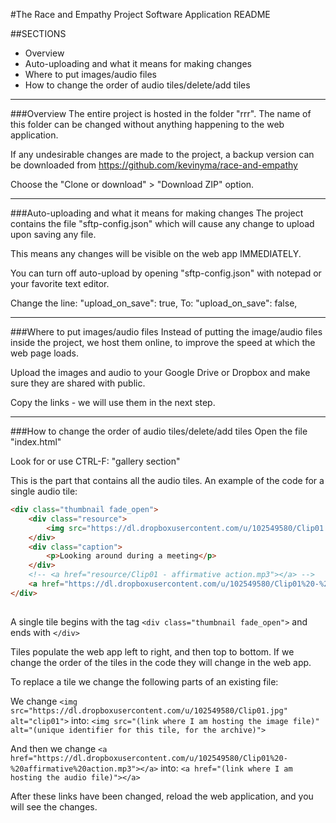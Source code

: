 #The Race and Empathy Project Software Application README

##SECTIONS
- Overview
- Auto-uploading and what it means for making changes
- Where to put images/audio files
- How to change the order of audio tiles/delete/add tiles

---------------------
###Overview
The entire project is hosted in the folder "rrr". The name of this folder can be changed without anything happening to the web application.

If any undesirable changes are made to the project, a backup version can be downloaded from https://github.com/kevinyma/race-and-empathy

Choose the "Clone or download" > "Download ZIP" option.


--------------------
###Auto-uploading and what it means for making changes
The project contains the file "sftp-config.json" which will cause any change to upload upon saving any file.

This means any changes will be visible on the web app IMMEDIATELY.

You can turn off auto-upload by opening "sftp-config.json" with notepad or your favorite text editor. 

Change the line: "upload_on_save": true,
To:
"upload_on_save": false,


---------------------
###Where to put images/audio files
Instead of putting the image/audio files inside the project, we host them online, to improve the speed at which the web page loads.

Upload the images and audio to your Google Drive or Dropbox and make sure they are shared with public.

Copy the links - we will use them in the next step.


---------------------
###How to change the order of audio tiles/delete/add tiles
Open the file "index.html"

Look for or use CTRL-F: "gallery section"

This is the part that contains all the audio tiles. An example of the code for a single audio tile:
	
~~~~html
<div class="thumbnail fade_open">
    <div class="resource">
        <img src="https://dl.dropboxusercontent.com/u/102549580/Clip01.jpg" alt="clip01">
    </div>
    <div class="caption">
        <p>Looking around during a meeting</p>
    </div>
    <!-- <a href="resource/Clip01 - affirmative action.mp3"></a> -->
    <a href="https://dl.dropboxusercontent.com/u/102549580/Clip01%20-%20affirmative%20action.mp3"></a>
</div>
	
~~~~

A single tile begins with the tag ```<div class="thumbnail fade_open">``` and ends with ```</div>```

Tiles populate the web app left to right, and then top to bottom. If we change the order of the tiles in the code they will change in the web app.

To replace a tile we change the following parts of an existing file:

We change ```<img src="https://dl.dropboxusercontent.com/u/102549580/Clip01.jpg" alt="clip01">```
into:
```<img src="(link where I am hosting the image file)" alt="(unique identifier for this tile, for the archive)">```

And then we change ```<a href="https://dl.dropboxusercontent.com/u/102549580/Clip01%20-%20affirmative%20action.mp3"></a>```
into:
```<a href="(link where I am hosting the audio file)"></a>```

After these links have been changed, reload the web application, and you will see the changes.









